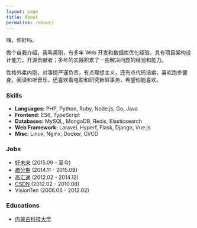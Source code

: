 ```yaml
---
layout: page
title: About
permalink: /about/
---
```


嗨，你好吗。

做个自我介绍，我叫吴刚，有多年 Web 开发和数据库优化经验，具有项目架构设计能力，开源贡献者；多年的实践积累了一些解决问题的经验和能力。

性格外柔内刚，对事情严谨负责，有点理想主义，还有点代码洁癖，喜欢跑步健身，阅读和听音乐，还喜欢看电影和研究新鲜事务，希望你能喜欢。

### Skills

- **Languages:** PHP, Python, Ruby, Node.js, Go, Java
- **Frontend:** ES6, TypeScript
- **Databases:** MySQL, MongoDB, Redis, Elasticsearch
- **Web Framework:** Laravel, Hyperf, Flask, Django, Vue.js
- **Misc:** Linux, Nginx, Docker, CI/CD

### Jobs

- [好未来](https://www.100tal.com/) (2015.09 - 至今)
- [趣分期](https://www.qufenqi.com/) (2014.11 - 2015.09)
- [高汇通](http://www.gaohuitong.com/) (2012.02 - 2014.12)
- [CSDN](https://www.csdn.net) (2012.02 - 2010.08)
- VisionTen (2006.06 - 2012.02)

### Educations

- [内蒙古科技大学](http://www.btu.edu.cn)
